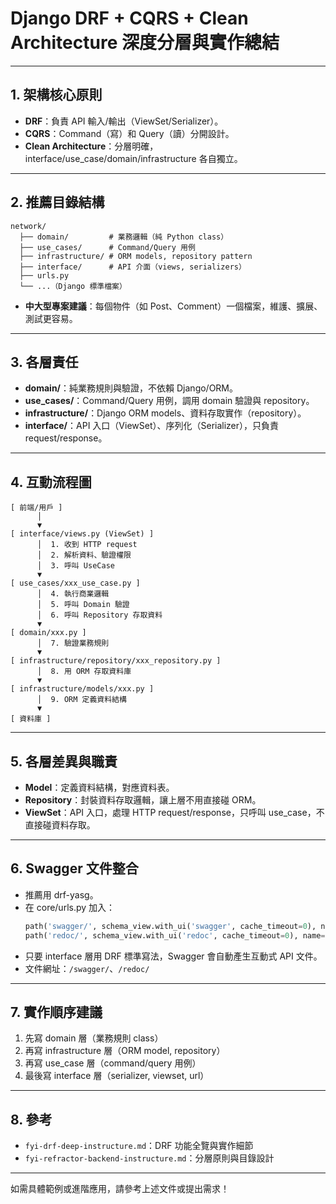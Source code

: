 # Django DRF + CQRS + Clean Architecture 深度分層與實作總結

---

## 1. 架構核心原則
- **DRF**：負責 API 輸入/輸出（ViewSet/Serializer）。
- **CQRS**：Command（寫）和 Query（讀）分開設計。
- **Clean Architecture**：分層明確，interface/use_case/domain/infrastructure 各自獨立。

---

## 2. 推薦目錄結構
```
network/
  ├── domain/         # 業務邏輯（純 Python class）
  ├── use_cases/      # Command/Query 用例
  ├── infrastructure/ # ORM models, repository pattern
  ├── interface/      # API 介面（views, serializers）
  ├── urls.py
  └── ...（Django 標準檔案）
```
- **中大型專案建議**：每個物件（如 Post、Comment）一個檔案，維護、擴展、測試更容易。

---

## 3. 各層責任
- **domain/**：純業務規則與驗證，不依賴 Django/ORM。
- **use_cases/**：Command/Query 用例，調用 domain 驗證與 repository。
- **infrastructure/**：Django ORM models、資料存取實作（repository）。
- **interface/**：API 入口（ViewSet）、序列化（Serializer），只負責 request/response。

---

## 4. 互動流程圖
```
[ 前端/用戶 ]
      │
      ▼
[ interface/views.py (ViewSet) ]
      │  1. 收到 HTTP request
      │  2. 解析資料、驗證權限
      │  3. 呼叫 UseCase
      ▼
[ use_cases/xxx_use_case.py ]
      │  4. 執行商業邏輯
      │  5. 呼叫 Domain 驗證
      │  6. 呼叫 Repository 存取資料
      ▼
[ domain/xxx.py ]
      │  7. 驗證業務規則
      ▼
[ infrastructure/repository/xxx_repository.py ]
      │  8. 用 ORM 存取資料庫
      ▼
[ infrastructure/models/xxx.py ]
      │  9. ORM 定義資料結構
      ▼
[ 資料庫 ]
```

---

## 5. 各層差異與職責
- **Model**：定義資料結構，對應資料表。
- **Repository**：封裝資料存取邏輯，讓上層不用直接碰 ORM。
- **ViewSet**：API 入口，處理 HTTP request/response，只呼叫 use_case，不直接碰資料存取。

---

## 6. Swagger 文件整合
- 推薦用 drf-yasg。
- 在 core/urls.py 加入：
  ```python
  path('swagger/', schema_view.with_ui('swagger', cache_timeout=0), name='schema-swagger-ui'),
  path('redoc/', schema_view.with_ui('redoc', cache_timeout=0), name='schema-redoc'),
  ```
- 只要 interface 層用 DRF 標準寫法，Swagger 會自動產生互動式 API 文件。
- 文件網址：`/swagger/`、`/redoc/`

---

## 7. 實作順序建議
1. 先寫 domain 層（業務規則 class）
2. 再寫 infrastructure 層（ORM model, repository）
3. 再寫 use_case 層（command/query 用例）
4. 最後寫 interface 層（serializer, viewset, url）

---

## 8. 參考
- `fyi-drf-deep-instructure.md`：DRF 功能全覽與實作細節
- `fyi-refractor-backend-instructure.md`：分層原則與目錄設計

---

如需具體範例或進階應用，請參考上述文件或提出需求！ 